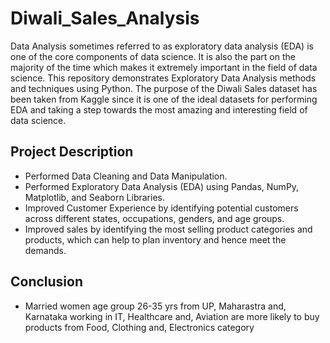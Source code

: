 # Diwali_Sales_Analysis

Data Analysis sometimes referred to as exploratory data analysis (EDA) is one of the core components of data science. It is also the part on the majority of the time which makes it extremely important in the field of data science. This repository demonstrates Exploratory Data Analysis methods and techniques using Python. The purpose of the Diwali Sales dataset has been taken from Kaggle since it is one of the ideal datasets for performing EDA and taking a step towards the most amazing and interesting field of data science.

## **Project Description**

- Performed Data Cleaning and Data Manipulation.
- Performed Exploratory Data Analysis (EDA) using Pandas, NumPy, Matplotlib, and Seaborn Libraries.
- Improved Customer Experience by identifying potential customers across different states, occupations, genders, and age groups.
- Improved sales by identifying the most selling product categories and products, which can help to plan inventory and hence meet the demands.

## **Conclusion**

- Married women age group 26-35 yrs from UP, Maharastra and, Karnataka working in IT, Healthcare and, Aviation are more likely to buy products from Food, Clothing and, Electronics category
